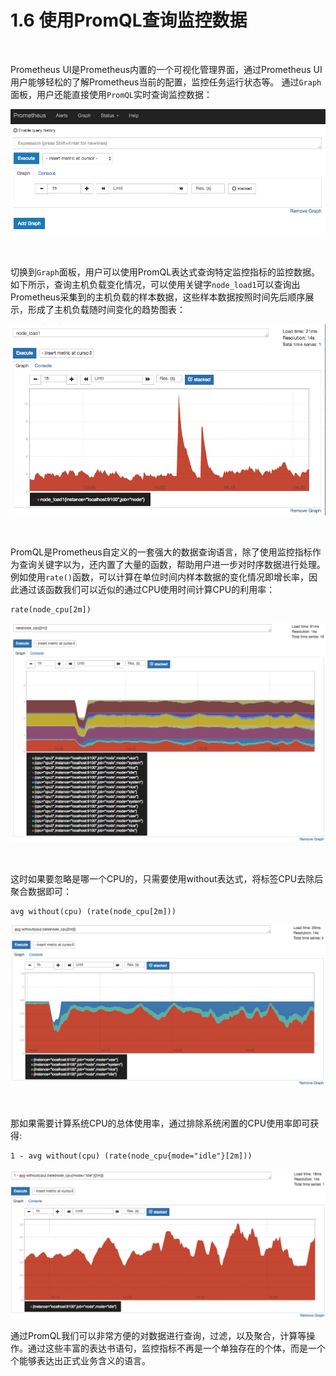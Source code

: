 # 1.6 使用PromQL查询监控数据

‍

Prometheus UI是Prometheus内置的一个可视化管理界面，通过Prometheus UI用户能够轻松的了解Prometheus当前的配置，监控任务运行状态等。 通过`Graph`​面板，用户还能直接使用`PromQL`​实时查询监控数据：

​![Graph Query](assets/net-img-prometheus_ui_graph_query-20230802133814-ijnkznv.png)​

‍

切换到`Graph`​面板，用户可以使用PromQL表达式查询特定监控指标的监控数据。如下所示，查询主机负载变化情况，可以使用关键字`node_load1`​可以查询出Prometheus采集到的主机负载的样本数据，这些样本数据按照时间先后顺序展示，形成了主机负载随时间变化的趋势图表：

​![主机负载情况](assets/net-img-node_node1_graph-20230802133814-j9z7zla.png)​

‍

PromQL是Prometheus自定义的一套强大的数据查询语言，除了使用监控指标作为查询关键字以为，还内置了大量的函数，帮助用户进一步对时序数据进行处理。例如使用`rate()`​函数，可以计算在单位时间内样本数据的变化情况即增长率，因此通过该函数我们可以近似的通过CPU使用时间计算CPU的利用率：

```
rate(node_cpu[2m])
```

​![系统进程的CPU使用率](assets/net-img-node_cpu_usage_by_cpu_and_mode-20230802133815-gohswmn.png)​

‍

这时如果要忽略是哪一个CPU的，只需要使用without表达式，将标签CPU去除后聚合数据即可：

```
avg without(cpu) (rate(node_cpu[2m]))
```

​![系统各mode的CPU使用率](assets/net-img-node_cpu_usage_by_mode-20230802133815-vk8lrjj.png)​

‍

那如果需要计算系统CPU的总体使用率，通过排除系统闲置的CPU使用率即可获得:

```
1 - avg without(cpu) (rate(node_cpu{mode="idle"}[2m]))
```

​![系统CPU使用率](assets/net-img-node_cpu_usage_total-20230802133816-vebxvs6.png)​

通过PromQL我们可以非常方便的对数据进行查询，过滤，以及聚合，计算等操作。通过这些丰富的表达书语句，监控指标不再是一个单独存在的个体，而是一个个能够表达出正式业务含义的语言。
